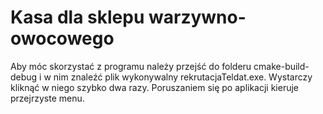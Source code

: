 # Kasa dla sklepu warzywno-owocowego
Aby móc skorzystać z programu należy przejść do folderu cmake-build-debug i w nim znaleźć plik wykonywalny rekrutacjaTeldat.exe. 
Wystarczy kliknąć w niego szybko dwa razy. Poruszaniem się po aplikacji kieruje przejrzyste menu.
